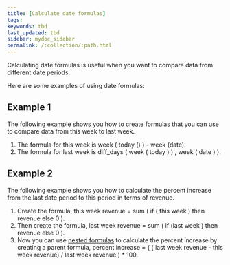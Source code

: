 ```yaml
---
title: [Calculate date formulas]
tags:
keywords: tbd
last_updated: tbd
sidebar: mydoc_sidebar
permalink: /:collection/:path.html
---
```

Calculating date formulas is useful when you want to compare data from different date periods.

Here are some examples of using date formulas:

## Example 1

The following example shows you how to create formulas that you can use to compare data from this week to last week.

1.  The formula for this week is week ( today () ) - week (date).
2.  The formula for last week is diff_days ( week ( today ) ) , week ( date ) ).

## Example 2

The following example shows you how to calculate the percent increase from the last date period to this period in terms of revenue.

1.  Create the formula, this week revenue = sum ( if ( this week ) then revenue else 0 ).
2.  Then create the formula, last week revenue = sum ( if (last week ) then revenue else 0 ).
3.  Now you can use [nested formulas](/admin/../complex_searches/about-nested-formulas.html#) to calculate the percent increase by creating a parent formula, percent increase = ( ( last week revenue - this week revenue) / last week revenue ) \* 100.
